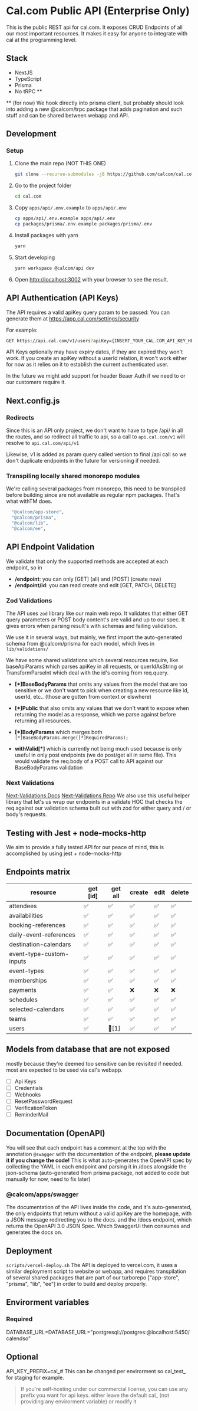 # Cal.com Public API (Enterprise Only)

This is the public REST api for cal.com. It exposes CRUD Endpoints of all our most important resources. It makes it easy for anyone to integrate with cal at the programming level.

## Stack

- NextJS
- TypeScript
- Prisma
- No tRPC **

** (for now) We hook directly into prisma client, but probably should look into adding a new @calcom/trpc package that adds pagination and such stuff and can be shared between webapp and API.

## Development

### Setup

1. Clone the main repo (NOT THIS ONE)

   ```sh
   git clone --recurse-submodules -j8 https://github.com/calcom/cal.com.git
   ```

1. Go to the project folder

   ```sh
   cd cal.com
   ```

1. Copy `apps/api/.env.example` to `apps/api/.env`

   ```sh
   cp apps/api/.env.example apps/api/.env
   cp packages/prisma/.env.example packages/prisma/.env
   ```

1. Install packages with yarn

   ```sh
   yarn
   ```

1. Start developing

   ```sh
   yarn workspace @calcom/api dev
   ```

1. Open [http://localhost:3002](http://localhost:3002) with your browser to see the result.

## API Authentication (API Keys)

The API requires a valid apiKey query param to be passed:
You can generate them at <https://app.cal.com/settings/security>

For example:

```sh
GET https://api.cal.com/v1/users?apiKey={INSERT_YOUR_CAL.COM_API_KEY_HERE}
```

API Keys optionally may have expiry dates, if they are expired they won't work. If you create an apiKey without a userId relation, it won't work either for now as it relies on it to establish the current authenticated user.

In the future we might add support for header Beaer Auth if we need to or our customers require it.

## Next.config.js

### Redirects

Since this is an API only project, we don't want to have to type /api/ in all the routes, and so redirect all traffic to api, so a call to `api.cal.com/v1` will resolve to `api.cal.com/api/v1`

Likewise, v1 is added as param query called version to final /api call so we don't duplicate endpoints in the future for versioning if needed.

### Transpiling locally shared monorepo modules

We're calling several packages from monorepo, this need to be transpiled before building since are not available as regular npm packages. That's what withTM does.

```sh
  "@calcom/app-store",
  "@calcom/prisma",
  "@calcom/lib",
  "@calcom/ee",
```

## API Endpoint Validation

We validate that only the supported methods are accepted at each endpoint, so in

- **/endpoint**: you can only [GET] (all) and [POST] (create new)
- **/endpoint/id**: you can read create and edit [GET, PATCH, DELETE]

### Zod Validations

The API uses `zod` library like our main web repo. It validates that either GET query parameters or POST body content's are valid and up to our spec. It gives errors when parsing result's with schemas and failing validation.

We use it in several ways, but mainly, we first import the auto-generated schema from @calcom/prisma for each model, which lives in `lib/validations/`

We have some shared validations which several resources require, like baseApiParams which parses apiKey in all requests, or querIdAsString or TransformParseInt which deal with the id's coming from req.query.

- **[*]BaseBodyParams** that omits any values from the model that are too sensitive or we don't want to pick when creating a new resource like id, userId, etc.. (those are gotten from context or elswhere)

- **[*]Public** that also omits any values that we don't want to expose when returning the model as a response, which we parse against before returning all resources.

- **[*]BodyParams** which merges both `[*]BaseBodyParams.merge([*]RequiredParams);`

- **withValid[*]** which is currently not being much used because is only useful in only post endpoints (we do post/get all in same file). This would validate the req.body of a POST call to API against our BaseBodyParams validation

### Next Validations

[Next-Validations Docs](https://next-validations.productsway.com/)
[Next-Validations Repo](https://github.com/jellydn/next-validations)
We also use this useful helper library that let's us wrap our endpoints in a validate HOC that checks the req against our validation schema built out with zod for either query and / or body's requests.

## Testing with Jest + node-mocks-http

We aim to provide a fully tested API for our peace of mind, this is accomplished by using jest + node-mocks-http

## Endpoints matrix

| resource                 | get [id] | get all  | create  | edit  | delete |
|--------------------------|----------|----------|---------|-------|--------|
| attendees                |     ✅    |    ✅    |    ✅   |   ✅  |    ✅   |
| availabilities           |     ✅    |    ✅    |    ✅   |   ✅  |    ✅   |
| booking-references       |     ✅    |    ✅    |    ✅   |   ✅  |    ✅   |
| daily-event-references   |     ✅    |    ✅    |    ✅   |   ✅  |    ✅   |
| destination-calendars    |     ✅    |    ✅    |    ✅   |   ✅  |    ✅   |
| event-type-custom-inputs |     ✅    |    ✅    |    ✅   |   ✅  |    ✅   |
| event-types              |     ✅    |    ✅    |    ✅   |   ✅  |    ✅   |
| memberships              |     ✅    |    ✅    |    ✅   |   ✅  |    ✅   |
| payments                 |     ✅    |    ✅    |    ❌   |   ❌  |    ❌   |
| schedules                |     ✅    |    ✅    |    ✅   |   ✅  |    ✅   |
| selected-calendars       |     ✅    |    ✅    |    ✅   |   ✅  |    ✅   |
| teams                    |     ✅    |    ✅    |    ✅   |   ✅  |    ✅   |
| users                    |     ✅    |   👤[1]  |    ✅   |   ✅  |    ✅   |

## Models from database that are not exposed

mostly because they're deemed too sensitive can be revisited if needed. most are expected to be used via cal's webapp.

- [ ] Api Keys
- [ ] Credentials
- [ ] Webhooks
- [ ] ResetPasswordRequest
- [ ] VerificationToken
- [ ] ReminderMail

## Documentation (OpenAPI)

You will see that each endpoint has a comment at the top with the annotation `@swagger` with the documentation of the endpoint, **please update it if you change the code!** This is what auto-generates the OpenAPI spec by collecting the YAML in each endpoint and parsing it in /docs alongside the json-schema (auto-generated from prisma package, not added to code but manually for now, need to fix later)

### @calcom/apps/swagger

The documentation of the API lives inside the code, and it's auto-generated, the only endpoints that return without a valid apiKey are the homepage, with a JSON message redirecting you to the docs. and the /docs endpoint, which returns the OpenAPI 3.0 JSON Spec. Which SwaggerUi then consumes and generates the docs on.

## Deployment

`scripts/vercel-deploy.sh`
The API is deployed to vercel.com, it uses a similar deployment script to website or webapp, and requires transpilation of several shared packages that are part of our turborepo ["app-store", "prisma", "lib", "ee"]
in order to build and deploy properly.

## Envirorment variables

### Required

DATABASE_URL=DATABASE_URL="postgresql://postgres:@localhost:5450/calendso"

## Optional

API_KEY_PREFIX=cal_# This can be changed per envirorment so cal_test_ for staging for example.
> If you're self-hosting under our commercial license, you can use any prefix you want for api keys. either leave the default cal_ (not providing any envirorment variable) or modify it
